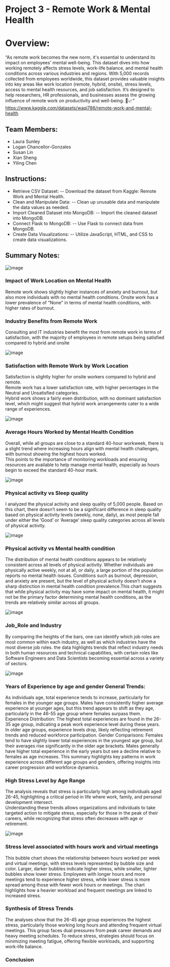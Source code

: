 # Project 3 - Remote Work & Mental Health

# Overview:
“As remote work becomes the new norm, it's essential to understand its impact on employees' mental well-being. This dataset dives into how working remotely affects stress levels, work-life balance, and mental health conditions across various industries and regions.
With 5,000 records collected from employees worldwide, this dataset provides valuable insights into key areas like work location (remote, hybrid, onsite), stress levels, access to mental health resources, and job satisfaction. It’s designed to help researchers, HR professionals, and businesses assess the growing influence of remote work on productivity and well-being. 🌿📈”<br>
https://www.kaggle.com/datasets/waqi786/remote-work-and-mental-health
## Team Members:
- Laura Sunley
- Logan Chancellor-Gonzales
- Susan Lin
- Xian Sheng
- Yiling Chen

## Instructions:
- Retrieve CSV Dataset:
  -- Download the dataset from Kaggle: Remote Work and Mental Health.
- Clean and Manipulate Data:
  -- Clean up unusable data and manipulate the data values as needed.
- Import Cleaned Dataset into MongoDB:
  -- Import the cleaned dataset into MongoDB.
- Connect Flask to MongoDB:
  -- Use Flask to connect data from MongoDB.
- Create Data Visualizations:
  -- Utilize JavaScript, HTML, and CSS to create data visualizations.



## Summary Notes:
![image](https://github.com/user-attachments/assets/0039272d-ae3c-4579-ba2f-0ca5974c3dea)
### Impact of Work Location on Mental Health
Remote work shows slightly higher instances of anxiety and burnout, but also more individuals with no mental health conditions.
Onsite work has a lower prevalence of "None" in terms of mental health conditions, with higher rates of burnout.
### Industry Benefits from Remote Work
Consulting and IT industries benefit the most from remote work in terms of satisfaction, with the majority of employees in remote setups being satisfied compared to hybrid and onsite

![image](https://github.com/user-attachments/assets/38a3a24c-422f-49b1-bba1-3751c833d915)
### Satisfaction with Remote Work by Work Location
Satisfaction is slightly higher for onsite workers compared to hybrid and remote. <br>
Remote work has a lower satisfaction rate, with higher percentages in the Neutral and Unsatisfied categories.<br>
Hybrid work shows a fairly even distribution, with no dominant satisfaction level, which might suggest that hybrid work arrangements cater to a wide range of experiences.

![image](https://github.com/user-attachments/assets/0af1c799-b20b-42c6-ac92-e3383ae67c19)
### Average Hours Worked by Mental Health Condition
Overall, while all groups are close to a standard 40-hour workweek, there is a slight trend where increasing hours align with mental health challenges, with burnout showing the highest hours worked. <br>This points to the importance of monitoring workloads and ensuring resources are available to help manage mental health, especially as hours begin to exceed the standard 40-hour mark.

![image](https://github.com/user-attachments/assets/eca4b763-3d80-4c30-84b9-2459696b15a0)
### Physical activity vs Sleep quality
 I analyzed the physical activity and sleep quality of 5,000 people. Based on this chart, there doesn’t seem to be a significant difference in sleep quality based on physical activity levels (weekly, none, daily), as most people fall under either the ‘Good’ or ‘Average’ sleep quality categories across all levels of physical activity.

![image](https://github.com/user-attachments/assets/1eeefc35-81e1-4a30-a4f1-27d3443eaf7f)
### Physical activity vs Mental health condition
The distribution of mental health conditions appears to be relatively consistent across all levels of physical activity. Whether individuals are physically active weekly, not at all, or daily, a large portion of the population reports no mental health issues. Conditions such as burnout, depression, and anxiety are present, but the level of physical activity doesn’t show a sharp distinction in mental health condition prevalence.This chart suggests that while physical activity may have some impact on mental health, it might not be the primary factor determining mental health conditions, as the trends are relatively similar across all groups. 

![image](https://github.com/user-attachments/assets/5cb229c1-14cf-4e7b-91d8-fd2e3c708f86)
###  Job_Role and Industry
By comparing the heights of the bars, one can identify which job roles are most common within each industry, as well as which industries have the most diverse job roles. the data highlights trends that reflect industry needs in both human resources and technical capabilities, with certain roles like Software Engineers and Data Scientists becoming essential across a variety of sectors.

![image](https://github.com/user-attachments/assets/e6103016-0529-4ab9-88c5-43910bd761ce)
### Years of Experience by age and gender General Trends:
As individuals age, total experience tends to increase, particularly for females in the younger age groups.
Males have consistently higher average experience at younger ages, but this trend appears to shift as they age, particularly in the 46-55 age group where females surpass them.
Experience Distribution:
The highest total experiences are found in the 26-35 age group, indicating a peak work experience level during these years.
In older age groups, experience levels drop, likely reflecting retirement trends and reduced workforce participation.
Gender Comparisons:
Females tend to have slightly lower total experiences in the youngest age group, but their averages rise significantly in the older age brackets.
Males generally have higher total experience in the early years but see a decline relative to females as age increases.
This summary highlights key patterns in work experience across different age groups and genders, offering insights into career progression and workforce dynamics.
### High Stress Level by Age Range
The analysis reveals that stress is particularly high among individuals aged 26-45, highlighting a critical period in life where work, family, and personal development intersect. <br>
Understanding these trends allows organizations and individuals to take targeted action to mitigate stress, especially for those in the peak of their careers, while recognizing that stress often decreases with age or retirement.

![image](https://github.com/user-attachments/assets/95957d1c-d2fc-4f19-9893-048c7d985e33)
### Stress level associated with hours work and virtual meetings
This bubble chart shows the relationship between hours worked per week and virtual meetings, with stress levels represented by bubble size and color. Larger, darker bubbles indicate higher stress, while smaller, lighter bubbles show lower stress. Employees with longer hours and more meetings tend to experience higher stress, while lower stress is more spread among those with fewer work hours or meetings. The chart highlights how a heavier workload and frequent meetings are linked to increased stress.
### Synthesis of Stress Trends
The analyses show that the 26-45 age group experiences the highest stress, particularly those working long hours and attending frequent virtual meetings. This group faces dual pressures from peak career demands and heavy meeting schedules. To reduce stress, strategies should focus on minimizing meeting fatigue, offering flexible workloads, and supporting work-life balance.

### Conclusion 

